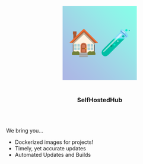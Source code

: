 <p align="center">
  <img width="auto" height="200" src="/logo.png"><br><br>
  <h3 align="center">SelfHostedHub</h3><br><br>
  
</p>

We bring you...
- Dockerized images for projects!
- Timely, yet accurate updates
- Automated Updates and Builds
